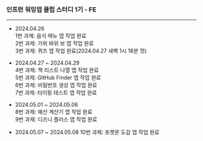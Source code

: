 ### 인프런 워밍업 클럽 스터디 1기 - FE

---

- 2024.04.26   
1번 과제: 음식 메뉴 앱 작업 완료   
2번 과제: 가위 바위 보 앱 작업 완료   
3번 과제: 퀴즈 앱 작업 완료(2024.04.27 새벽 1시 18분 컷)   

- 2024.04.27 ~ 2024.04.29   
4번 과제: 책 리스트 나열 앱 작업 완료  
5번 과제: GitHub Finder 앱 작업 완료  
6번 과제: 비밀번호 생성 앱 작업 완료  
7번 과제: 타이핑 테스트 앱 작업 완료

- 2024.05.01 ~ 2024.05.06   
8번 과제: 예산 계산기 앱 작업 완료   
9번 과제: 디즈니 플러스 앱 작업 완료   

- 2024.05.07 ~ 2024.05.08
10번 과제: 포켓몬 도감 앱 작업 완료
